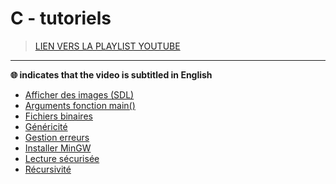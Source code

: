 # C - tutoriels

> [LIEN VERS LA PLAYLIST YOUTUBE](https://www.youtube.com/playlist?list=PLrSOXFDHBtfECGo-do0Xf6o3fjc8Rta5N)

---

**🌐 indicates that the video is subtitled in English**

+ [Afficher des images (SDL)](https://www.youtube.com/watch?v=ZJrXO8hKpS8)
+ [Arguments fonction main()](https://www.youtube.com/watch?v=sy7VBahyBLI)
+ [Fichiers binaires](https://www.youtube.com/watch?v=_Z39xKbRd2E)
+ [Généricité](https://www.youtube.com/watch?v=v19K2jHXsQk)
+ [Gestion erreurs](https://www.youtube.com/watch?v=lzzXNRK7Khw)
+ [Installer MinGW](https://www.youtube.com/watch?v=kG1c8ZOb6rM)
+ [Lecture sécurisée](https://www.youtube.com/watch?v=dbUDyMtFFlc)
+ [Récursivité](https://www.youtube.com/watch?v=3XyKY9BKVN0)
